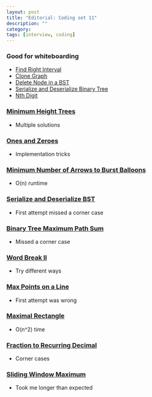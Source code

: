 ```yaml
---
layout: post
title: "Editorial: Coding set 11" 
description: ""
category: 
tags: [interview, coding]
---
```


### Good for whiteboarding
* [Find Right Interval](https://leetcode.com/submissions/detail/381222830/)
* [Clone Graph](https://leetcode.com/submissions/detail/381419157/)
* [Delete Node in a BST](https://leetcode.com/submissions/detail/381467733/)
* [Serialize and Deserialize Binary Tree](https://leetcode.com/submissions/detail/381876606/)
* [Nth Digit](https://leetcode.com/submissions/detail/382043656/)

### [Minimum Height Trees](https://leetcode.com/submissions/detail/381459294/)
* Multiple solutions

### [Ones and Zeroes](https://leetcode.com/submissions/detail/381378316/)
* Implementation tricks

### [Minimum Number of Arrows to Burst Balloons](https://leetcode.com/submissions/detail/381428626/)
* O(n) runtime

### [Serialize and Deserialize BST](https://leetcode.com/submissions/detail/381440337/)
* First attempt missed a corner case

### [Binary Tree Maximum Path Sum](https://leetcode.com/submissions/detail/381523051/)
* Missed a corner case

### [Word Break II](https://leetcode.com/submissions/detail/381535638/)
* Try different ways

### [Max Points on a Line](https://leetcode.com/submissions/detail/381705152/)
* First attempt was wrong

### [Maximal Rectangle](https://leetcode.com/submissions/detail/381708241/)
* O(n^2) time

### [Fraction to Recurring Decimal](https://leetcode.com/submissions/detail/381898049/)
* Corner cases

### [Sliding Window Maximum](https://leetcode.com/submissions/detail/381929288/)
* Took me longer than expected
